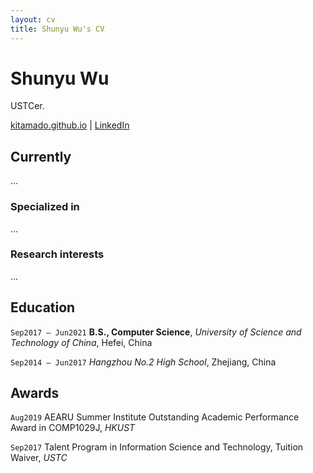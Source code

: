 ```yaml
---
layout: cv
title: Shunyu Wu's CV
---
```

# Shunyu Wu
USTCer.

<div id="webaddress">
 <a href="kitamado.github.io"><i class="fas fa-home"></i>kitamado.github.io</a>
| <a href="https://www.linkedin.com/in/shunyu-wu-5a51231a3/"><i class="fas fa-linkedin"></i> LinkedIn</a>
</div>


## Currently

...

### Specialized in

...


### Research interests

...

## Education

`Sep2017 – Jun2021`
**B.S., Computer Science**, *University of Science and Technology of China*, Hefei, China


`Sep2014 – Jun2017`
*Hangzhou No.2 High School*, Zhejiang, China





## Awards

`Aug2019`
AEARU Summer Institute Outstanding Academic Performance Award in COMP1029J, *HKUST*

`Sep2017`
Talent Program in Information Science and Technology, Tuition Waiver, *USTC*










<!-- ### Footer

Last updated: May 2013 -->


